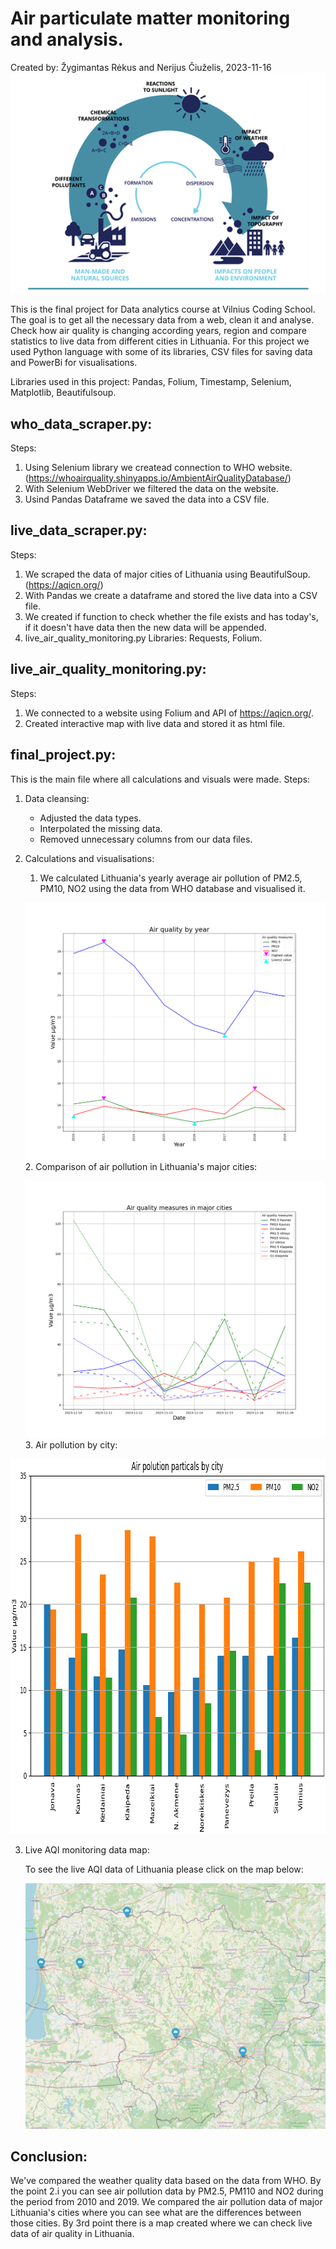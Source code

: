 # Air particulate matter monitoring and analysis.
Created by: Žygimantas Rėkus and Nerijus Čiuželis, 2023-11-16
![alt_text](https://github.com/nerijus-c/VSC_Final_project/blob/main/jpeg/img.png)

This is the final project for Data analytics course at Vilnius Coding School. The goal is to get all the necessary data from a web, clean it and analyse. Check how air quality is changing according years, region and compare statistics to live data from different cities in Lithuania. For this project we used Python language with some of its libraries, CSV files for saving data and PowerBi for visualisations.

Libraries used in this project: Pandas, Folium, Timestamp, Selenium, Matplotlib, Beautifulsoup.

## who_data_scraper.py:
Steps:
1. Using Selenium library we createad connection to WHO website.
    (https://whoairquality.shinyapps.io/AmbientAirQualityDatabase/)
2. With Selenium WebDriver we filtered the data on the website.
3. Usind Pandas Dataframe we saved the data into a CSV file.


## live_data_scraper.py:
Steps:
1. We scraped the data of major cities of Lithuania using BeautifulSoup.(https://aqicn.org/)
2. With Pandas we create a dataframe and stored the live data into a CSV file.
3. We created if function to check whether the file exists and has today's, if it doesn't have data then the new data will be appended.
4. live_air_quality_monitoring.py Libraries: Requests, Folium.

## live_air_quality_monitoring.py:
Steps:
1. We connected to a website using Folium and API of https://aqicn.org/.
2. Created interactive map with live data and stored it as html file.

## final_project.py:
This is the main file where all calculations and visuals were made.
Steps:

1. Data cleansing:
   * Adjusted the data types. 
   * Interpolated the missing data.
   * Removed unnecessary columns from our data files.

2. Calculations and visualisations:
   1. We calculated Lithuania's yearly average air pollution of PM2.5, PM10, NO2 using the data from WHO database and visualised it.

   ![alt_text](https://github.com/nerijus-c/VSC_Final_project/blob/main/jpeg/air_stat_by_year.png)
   2. Comparison of air pollution in Lithuania's major cities:

   ![alt_text](https://github.com/nerijus-c/VSC_Final_project/blob/main/jpeg/recent_air_quality_data_major_cities.png)
   3. Air pollution by city:

<p align="center">
  <img width="800" height="600" src="https://github.com/nerijus-c/VSC_Final_project/blob/main/jpeg/city_avg.png">
</p>
       
   
3. Live AQI monitoring data map:

    To see the live AQI data of Lithuania please click on the map below:      

    [![Lithuania's AQI map.](https://github.com/nerijus-c/VSC_Final_project/blob/main/html/map_pic.png)](https://nbviewer.org/github/nerijus-c/VSC_Final_project/blob/main/html/live_map.html)

## Conclusion:

We've compared the weather quality data based on the data from WHO. By the point 2.i you can see air pollution data by PM2.5, PM110 and NO2 during the period from 2010 and 2019.
We compared the air pollution data of major Lithuania's cities where you can see what are the differences between those cities.
By 3rd point there is a map created where we can check live data of air quality in Lithuania.

